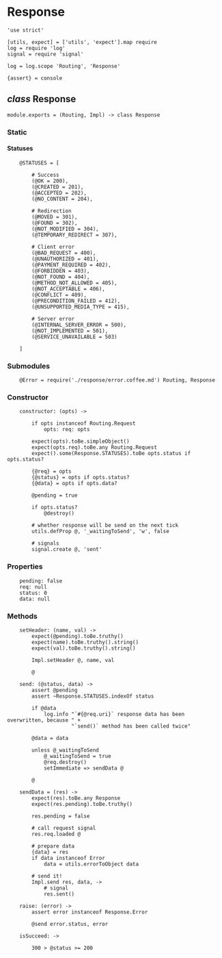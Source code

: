 Response
========

	'use strict'

	[utils, expect] = ['utils', 'expect'].map require
	log = require 'log'
	signal = require 'signal'

	log = log.scope 'Routing', 'Response'

	{assert} = console

*class* Response
----------------

	module.exports = (Routing, Impl) -> class Response

### Static

#### Statuses

		@STATUSES = [

			# Success
			(@OK = 200),
			(@CREATED = 201),
			(@ACCEPTED = 202),
			(@NO_CONTENT = 204),

			# Redirection
			(@MOVED = 301),
			(@FOUND = 302),
			(@NOT_MODIFIED = 304),
			(@TEMPORARY_REDIRECT = 307),

			# Client error
			(@BAD_REQUEST = 400),
			(@UNAUTHORIZED = 401),
			(@PAYMENT_REQUIRED = 402),
			(@FORBIDDEN = 403),
			(@NOT_FOUND = 404),
			(@METHOD_NOT_ALLOWED = 405),
			(@NOT_ACCEPTABLE = 406),
			(@CONFLICT = 409),
			(@PRECONDITION_FAILED = 412),
			(@UNSUPPORTED_MEDIA_TYPE = 415),

			# Server error
			(@INTERNAL_SERVER_ERROR = 500),
			(@NOT_IMPLEMENTED = 501),
			(@SERVICE_UNAVAILABLE = 503)

		]

### Submodules

		@Error = require('./response/error.coffee.md') Routing, Response

### Constructor

		constructor: (opts) ->

			if opts instanceof Routing.Request
				opts: req: opts

			expect(opts).toBe.simpleObject()
			expect(opts.req).toBe.any Routing.Request
			expect().some(Response.STATUSES).toBe opts.status if opts.status?

			{@req} = opts
			{@status} = opts if opts.status?
			{@data} = opts if opts.data?

			@pending = true

			if opts.status?
				@destroy()

			# whether response will be send on the next tick
			utils.defProp @, '_waitingToSend', 'w', false

			# signals
			signal.create @, 'sent'

### Properties

		pending: false
		req: null
		status: 0
		data: null

### Methods

		setHeader: (name, val) ->
			expect(@pending).toBe.truthy()
			expect(name).toBe.truthy().string()
			expect(val).toBe.truthy().string()

			Impl.setHeader @, name, val

			@

		send: (@status, data) ->
			assert @pending
			assert ~Response.STATUSES.indexOf status

			if @data
				log.info "`#{@req.uri}` response data has been overwritten, because " +
				         "`send()` method has been called twice"

			@data = data

			unless @_waitingToSend
				@_waitingToSend = true
				@req.destroy()
				setImmediate => sendData @

			@

		sendData = (res) ->
			expect(res).toBe.any Response
			expect(res.pending).toBe.truthy()

			res.pending = false

			# call request signal
			res.req.loaded @

			# prepare data
			{data} = res
			if data instanceof Error
				data = utils.errorToObject data

			# send it!
			Impl.send res, data, ->
				# signal
				res.sent()

		raise: (error) ->
			assert error instanceof Response.Error

			@send error.status, error

		isSucceed: ->

			300 > @status >= 200
